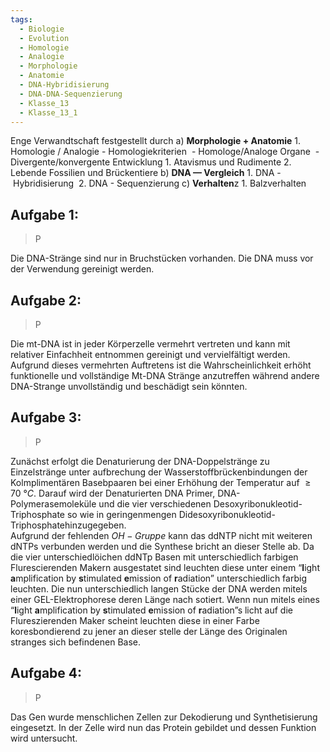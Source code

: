 ```yaml
---
tags:
  - Biologie
  - Evolution
  - Homologie
  - Analogie
  - Morphologie
  - Anatomie
  - DNA-Hybridisierung
  - DNA-DNA-Sequenzierung
  - Klasse_13
  - Klasse_13_1
---
```

Enge Verwandtschaft festgestellt durch
	a) **Morphologie + Anatomie**
		1. Homologie / Analogie
			-  Homologiekriterien 
			- Homologe/Analoge Organe 
			- Divergente/konvergente Entwicklung
		1. Atavismus und Rudimente
		2. Lebende Fossilien und Brückentiere
	b) **DNA — Vergleich**
		1. DNA - Hybridisierung 
		2. DNA - Sequenzierung
	c) **Verhalten**z 
		1. Balzverhalten




## Aufgabe 1:
> P

Die DNA-Stränge sind nur in Bruchstücken vorhanden.
Die DNA muss vor der Verwendung gereinigt werden.

## Aufgabe 2:
> P

Die mt-DNA ist in jeder Körperzelle vermehrt vertreten und kann mit relativer Einfachheit entnommen gereinigt und vervielfältigt werden. Aufgrund dieses vermehrten Auftretens ist die Wahrscheinlichkeit erhöht funktionelle und vollständige Mt-DNA Stränge anzutreffen während andere DNA-Strange unvollständig und beschädigt sein könnten.


## Aufgabe 3:
> P

Zunächst erfolgt die Denaturierung der DNA-Doppelstränge zu Einzelstränge unter aufbrechung der Wasserstoffbrückenbindungen der Kolmplimentären Basebpaaren bei einer Erhöhung der Temperatur auf $\ge70~°C$.
Darauf wird der Denaturierten DNA Primer, DNA-Polymerasemoleküle und die vier verschiedenen Desoxyribonukleotid-Triphosphate so wie in geringenmengen Didesoxyribonukleotid-Triphosphatehinzugegeben.  
Aufgrund der fehlenden $OH-Gruppe$ kann das ddNTP nicht mit weiteren dNTPs verbunden werden und die Synthese bricht an dieser Stelle ab. Da die vier unterschiedlöichen ddNTp Basen mit unterschiedlich farbigen Flurescierenden Makern ausgestatet sind leuchten diese unter einem “**l**ight **a**mplification by **s**timulated **e**mission of **r**adiation” unterschiedlich farbig leuchten. Die nun unterschiedlich langen Stücke der DNA werden mitels einer GEL-Elektrophorese deren Länge nach sotiert. Wenn nun mitels eines “**l**ight **a**mplification by **s**timulated **e**mission of **r**adiation”s licht auf die Flureszierenden Maker scheint leuchten diese in einer Farbe koresbondierend zu jener an dieser stelle der Länge des Originalen stranges sich befindenen Base.
## Aufgabe 4:
> P

Das Gen wurde menschlichen Zellen zur Dekodierung und Synthetisierung eingesetzt. In der Zelle wird nun das Protein gebildet und dessen Funktion wird untersucht. 


